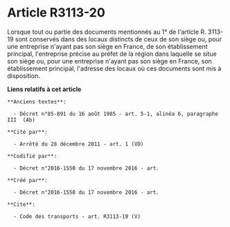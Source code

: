 # Article R3113-20

Lorsque tout ou partie des documents mentionnés au 1° de l'article R. 3113-19 sont conservés dans des locaux distincts de
ceux de son siège ou, pour une entreprise n'ayant pas son siège en France, de son établissement principal, l'entreprise
précise au préfet de la région dans laquelle se situe son siège ou, pour une entreprise n'ayant pas son siège en France, son
établissement principal, l'adresse des locaux où ces documents sont mis à disposition.

**Liens relatifs à cet article**

	**Anciens textes**:

	  - Décret n°85-891 du 16 août 1985 - art. 5-1, alinéa 6, paragraphe III  (Ab)

	**Cité par**:

	  - Arrêté du 28 décembre 2011 - art. 1 (VD)

	**Codifié par**:

	  - Décret n°2016-1550 du 17 novembre 2016 - art.

	**Créé par**:

	  - Décret n°2016-1550 du 17 novembre 2016 - art.

	**Cite**:

	  - Code des transports - art. R3113-19 (V)
